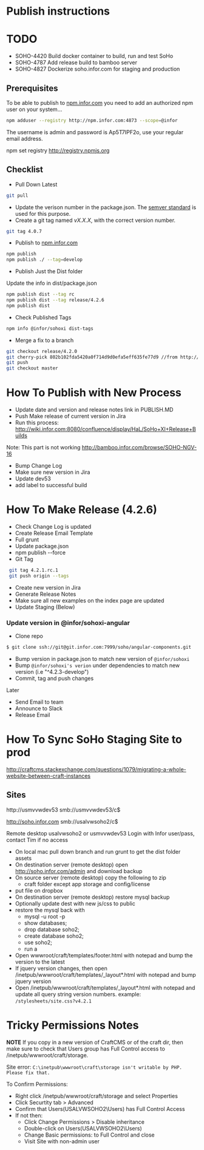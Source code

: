 # Publish instructions

# TODO
* SOHO-4420	Build docker container to build, run and test SoHo
* SOHO-4787 Add release build to bamboo server
* SOHO-4827 Dockerize soho.infor.com for staging and production

## Prerequisites
To be able to publish to [npm.infor.com](http://npm.infor.com:4873) you need to add an authorized npm user on your system...

```bash
npm adduser --registry http://npm.infor.com:4873 --scope=@infor
```
The username is admin and password is Ap5T7IPF2o, use your regular email address.

npm set registry http://registry.npmjs.org

## Checklist

* Pull Down Latest

```bash
git pull
```

* Update the verison number in the package.json. The [semver standard](http://semver.org/) is used for this purpose.
* Create a git tag named _vX.X.X_, with the correct version number.

```bash
git tag 4.0.7
```

* Publish to [npm.infor.com](http://npm.infor.com:4873)

```bash
npm publish
npm publish ./ --tag=develop

```

* Publish Just the Dist folder

Update the info in dist/package.json

```bash
npm publish dist --tag rc
npm publish dist --tag release/4.2.6
npm publish dist
```

* Check Published Tags

```bash
npm info @infor/sohoxi dist-tags
```

* Merge a fix to a branch

```bash
git checkout release/4.2.0
git cherry-pick 802b102fda5420a0f714d9d0efa5eff635fe77d9 //from http://git.infor.com/projects/SOHO/repos/controls/commits
git push
git checkout master
```
# How To Publish with New Process

- Update date and version and release notes link in PUBLISH.MD
- Push Make release of current version in Jira
- Run this process: http://wiki.infor.com:8080/confluence/display/HaL/SoHo+XI+Release+Builds

Note: This part is not working
http://bamboo.infor.com/browse/SOHO-NGV-16

- Bump Change Log
- Make sure new version in Jira
- Update dev53
- add label to successful build

# How To Make Release (4.2.6)

* Check Change Log is updated
* Create Release Email Template
* Full grunt
* Update package.json
* npm publish --force
* Git Tag
```bash
 git tag 4.2.1.rc.1
 git push origin --tags
```
* Create new version in Jira
* Generate Release Notes
* Make sure all new examples on the index page are updated
* Update Staging (Below)

### Update version in @infor/sohoxi-angular
* Clone repo
```bash
$ git clone ssh://git@git.infor.com:7999/soho/angular-components.git
```
* Bump version in package.json to match new version of `@infor/sohoxi`
* Bump `@infor/sohoxi's verion` under dependencies to match new version (i.e "^4.2.3-develop")
* Commit, tag and push changes

Later
* Send Email to team
* Announce to Slack
* Release Email

# How To Sync SoHo Staging Site to prod

http://craftcms.stackexchange.com/questions/1079/migrating-a-whole-website-between-craft-instances

## Sites
http://usmvvwdev53
smb://usmvvwdev53/c$

http://soho.infor.com
smb://usalvwsoho2/c$

Remote desktop usalvwsoho2 or usmvvwdev53
Login with Infor user/pass, contact Tim if no access

* On local mac pull down branch and run grunt to get the dist folder assets
* On destination server (remote desktop) open http://soho.infor.com/admin and download backup
* On source server (remote desktop) copy the following to zip
  * craft folder except app storage and config/license
* put file on dropbox
* On destination server (remote desktop) restore mysql backup
* Optionally update dest with new js/css to public
* restore the mysql back with
  * mysql -u root -p
  * show databases;
  * drop database soho2;
  * create database soho2;
  * use soho2;
  * run a
* Open wwwroot/craft/templates/footer.html with notepad and bump the version to the latest
* If jquery version changes, then open /inetpub/wwwroot/craft/templates/_layout*.html with notepad and bump jquery version
* Open /inetpub/wwwroot/craft/templates/_layout*.html with notepad and update all query string version numbers. example: `/stylesheets/site.css?v4.2.1`


# Tricky Permissions Notes

**NOTE** If you copy in a new version of CraftCMS or of the craft dir, then make sure to check that Users group has Full Control access to /inetpub/wwwroot/craft/storage.

Site error: `C:\inetpub\wwwroot\craft\storage isn't writable by PHP. Please fix that.`

To Confirm Permissions:

* Right click /inetpub/wwwroot/craft/storage and select Properties
* Click Securtity tab > Advanced
* Confirm that Users(USALVWSOHO2\Users) has Full Control Access
* If not then:
	* Click Change Permissions > Disable inheritance
	* Double-click on Users(USALVWSOHO2\Users)
	* Change Basic permissions: to Full Control and close
	* Visit Site with non-admin user
